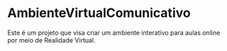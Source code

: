 # AmbienteVirtualComunicativo
Este é um projeto que visa criar um ambiente interativo para aulas online por meio de Realidade Virtual.
